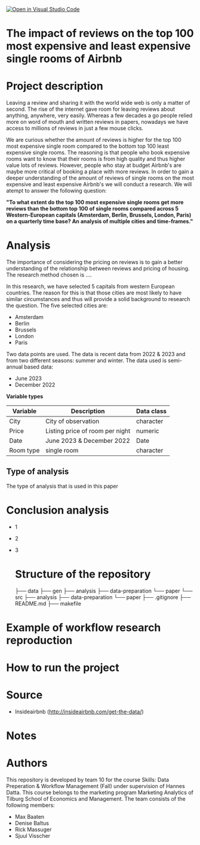 [![Open in Visual Studio Code](https://classroom.github.com/assets/open-in-vscode-718a45dd9cf7e7f842a935f5ebbe5719a5e09af4491e668f4dbf3b35d5cca122.svg)](https://classroom.github.com/online_ide?assignment_repo_id=11725981&assignment_repo_type=AssignmentRepo)
# The impact of reviews on the top 100 most expensive and least expensive single rooms of Airbnb

# Project description
Leaving a review and sharing it with the world wide web is only a matter of second. The rise of the internet gave room for leaving reviews about anything, anywhere, very easily. Whereas a few decades a go people relied more on word of mouth and written reviews in papers, nowadays we have access to millions of reviews in just a few mouse clicks.

We are curious whether the amount of reviews is higher for the top 100 most expensive single room compared to the bottom top 100 least expensive single rooms. The reasoning is that people who book expensive rooms want to know that their rooms is from high quality and thus higher value lots of reviews. However, people who stay at budget Airbnb's are maybe more critical of booking a place with more reviews. In order to gain a deeper understanding of the amount of reviews of single rooms on the most expensive and least expensive Airbnb's we will conduct a research. We will atempt to answer the following question:

__"To what extent do the top 100 most expensive single rooms get more reviews than the bottom top 100 of single rooms compared across 5 Western-European capitals (Amsterdam, Berlin, Brussels, London, Paris) on a quarterly time base? An analysis of multiple cities and time-frames."__

# Analysis
The importance of considering the pricing on reviews is to gain a better understanding of the relationship between reviews and pricing of housing. The research method chosen is ....

In this research, we have selected 5 capitals from western European countries. The reason for this is that those cities are most likely to have similar circumstances and thus will provide a solid background to research the question. The five selected cities are:
* Amsterdam
* Berlin
* Brussels
* London
* Paris

Two data points are used. The data is recent data from 2022 & 2023 and from two different seasons: summer and winter. The data used is semi-annual based data:
* June 2023
* December 2022

__Variable types__

| Variable     | Description      | Data class     |
| ------------- | ------------- | -------- |
| City          | City of observation         | character  |
| Price          | Listing price of room per night         | numeric  |
| Date          | June 2023 & December 2022         | Date  |
| Room type          | single room         | character  |


##  Type of analysis
The type of analysis that is used in this paper

# Conclusion analysis
- 1
- 2
- 3

  # Structure of the repository
  ├── data
├── gen
   ├── analysis
   ├── data-preparation
   └── paper
└── src
   ├── analysis
   ├── data-preparation
   └── paper
├── .gitignore
├── README.md
├── makefile

# Example of workflow research reproduction

# How to run the project

# Source
* Insideairbnb (http://insideairbnb.com/get-the-data/)

# Notes

# Authors
This repository is developed by team 10 for the course Skills: Data Preperation & Workflow Management (Fall) under supervision of Hannes Datta. This course belongs to the marketing program Marketing Analytics of Tilburg School of Economics and Management. The team consists of the following members:
* Max Baaten
* Denise Baltus
* Rick Massuger
* Sjuul Visscher
